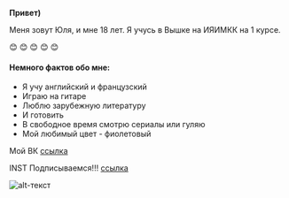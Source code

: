 **Привет)**

Меня зовут Юля, и мне 18 лет. Я учусь в Вышке на ИЯИМКК на 1 курсе.

:blush:
:blush:
:blush:
:blush:
:blush:

#### Немного фактов обо мне:
* Я учу английский и французский
* Играю на гитаре
* Люблю зарубежную литературу
* И готовить
* В свободное время смотрю сериалы или гуляю
* Мой любимый цвет - фиолетовый 

Мой ВК [ссылка](https://vk.com/ju_julia_ss)

INST Подписываемся!!! [ссылка](https://www.instagram.com/?hl=ru)

![alt-текст](https://pp.userapi.com/c824204/v824204409/61d63/uSFlKgPzQCQ.jpg)
